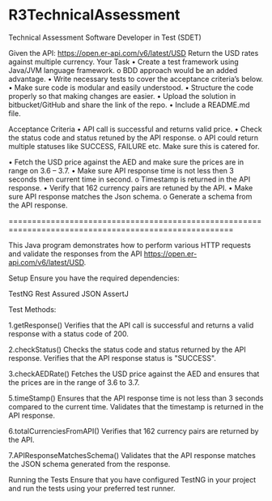# R3TechnicalAssessment
Technical Assessment
Software Developer in Test (SDET)

Given the API: https://open.er-api.com/v6/latest/USD
Return the USD rates against multiple currency.
Your Task
• Create a test framework using Java/JVM language framework.
o BDD approach would be an added advantage.
• Write necessary tests to cover the acceptance criteria’s below.
• Make sure code is modular and easily understood.
• Structure the code properly so that making changes are easier.
• Upload the solution in bitbucket/GitHub and share the link of the repo.
• Include a README.md file.

Acceptance Criteria
• API call is successful and returns valid price.
• Check the status code and status retuned by the API response.
o API could return multiple statuses like SUCCESS, FAILURE etc. Make sure this
is catered for.

• Fetch the USD price against the AED and make sure the prices are in range on 3.6 –
3.7.
• Make sure API response time is not less then 3 seconds then current time in second.
o Timestamp is returned in the API response.
• Verify that 162 currency pairs are retuned by the API.
• Make sure API response matches the Json schema.
o Generate a schema from the API response.


======================================================================================================


This Java program demonstrates how to perform various HTTP requests and validate the responses from the API https://open.er-api.com/v6/latest/USD.

Setup
Ensure you have the required dependencies:

TestNG
Rest Assured
JSON
AssertJ

Test Methods:

1.getResponse()
Verifies that the API call is successful and returns a valid response with a status code of 200.

2.checkStatus()
Checks the status code and status returned by the API response.
Verifies that the API response status is "SUCCESS".

3.checkAEDRate()
Fetches the USD price against the AED and ensures that the prices are in the range of 3.6 to 3.7.

5.timeStamp()
Ensures that the API response time is not less than 3 seconds compared to the current time.
Validates that the timestamp is returned in the API response.

6.totalCurrenciesFromAPI()
Verifies that 162 currency pairs are returned by the API.

7.APIResponseMatchesSchema()
Validates that the API response matches the JSON schema generated from the response.

Running the Tests
Ensure that you have configured TestNG in your project and run the tests using your preferred test runner.
